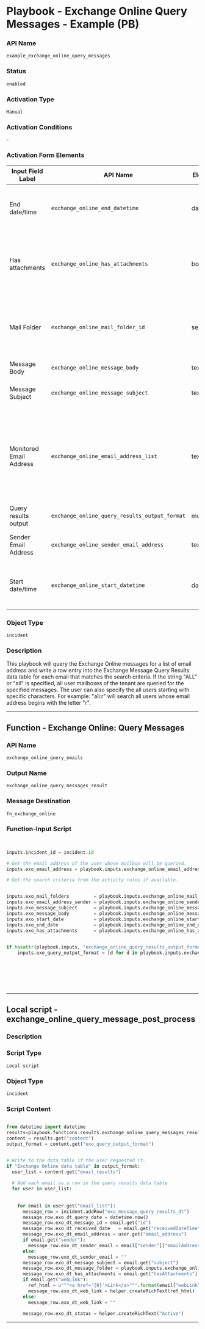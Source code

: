 <!--
    DO NOT MANUALLY EDIT THIS FILE
    THIS FILE IS AUTOMATICALLY GENERATED WITH resilient-sdk codegen
    Generated with resilient-sdk v51.0.1.1.824
-->

# Playbook - Exchange Online Query Messages - Example (PB)

### API Name
`example_exchange_online_query_messages`

### Status
`enabled`

### Activation Type
`Manual`

### Activation Conditions
`-`

### Activation Form Elements
| Input Field Label | API Name | Element Type | Tooltip | Requirement |
| ----------------- | -------- | ------------ | ------- | ----------- |
| End date/time | `exchange_online_end_datetime` | datetimepicker | Query messages received ending at this date/time. | Optional |
| Has attachments | `exchange_online_has_attachments` | boolean | Return messages which have attachments (Yes) or do not have attachments (No) | Optional |
| Mail Folder | `exchange_online_mail_folder_id` | select | The mailfolder to search. If none is selected, all mail folders are searched. | Optional |
| Message Body | `exchange_online_message_body` | text | - | Optional |
| Message Subject | `exchange_online_message_subject` | text | Text for the message subject to query | Optional |
| Monitored Email Address | `exchange_online_email_address_list` | text | Email addresses to search: a single email address, a comma separated list of email addresses, or "ALL" to search all users | Always |
| Query results output | `exchange_online_query_results_output_format` | multiselect | - | Always |
| Sender Email Address | `exchange_online_sender_email_address` | text | Enter the email address of the sender | Optional |
| Start date/time | `exchange_online_start_datetime` | datetimepicker | Query messages received starting at this date/time. | Optional |

### Object Type
`incident`

### Description
This playbook will query the Exchange Online messages for a list of email address and write a row entry into the Exchange Message Query Results data table for each email that matches the search criteria.  If the string "ALL" or "all" is specified, all user mailboxes of the tenant are queried for the specified messages. The user can also specify the all users starting with specific characters.  For example: "all:r" will search all users whose email address begins with the letter "r".


---
## Function - Exchange Online: Query Messages

### API Name
`exchange_online_query_emails`

### Output Name
`exchange_online_query_messages_result`

### Message Destination
`fn_exchange_online`

### Function-Input Script
```python


inputs.incident_id = incident.id

# Get the email address of the user whose mailbox will be queried.
inputs.exo_email_address = playbook.inputs.exchange_online_email_address_list

# Get the search criteria from the activity rules if available. 


inputs.exo_mail_folders         = playbook.inputs.exchange_online_mail_folder_id
inputs.exo_email_address_sender = playbook.inputs.exchange_online_sender_email_address
inputs.exo_message_subject      = playbook.inputs.exchange_online_message_subject
inputs.exo_message_body         = playbook.inputs.exchange_online_message_body
inputs.exo_start_date           = playbook.inputs.exchange_online_start_datetime
inputs.exo_end_date             = playbook.inputs.exchange_online_end_datetime
inputs.exo_has_attachments      = playbook.inputs.exchange_online_has_attachments

    
if hasattr(playbook.inputs, "exchange_online_query_results_output_format"):
    inputs.exo_query_output_format = [d for d in playbook.inputs.exchange_online_query_results_output_format]








```

---

## Local script - exchange_online_query_message_post_process

### Description


### Script Type
`Local script`

### Object Type
`incident`

### Script Content
```python

from datetime import datetime
results=playbook.functions.results.exchange_online_query_messages_result
content = results.get("content")
output_format = content.get("exo_query_output_format")


# Write to the data table if the user requested it.
if "Exchange Online data table" in output_format:
  user_list = content.get("email_results")
  
  # Add each email as a row in the query results data table
  for user in user_list:
    
    
    for email in user.get("email_list"):
      message_row = incident.addRow("exo_message_query_results_dt")
      message_row.exo_dt_query_date = datetime.now()
      message_row.exo_dt_message_id = email.get("id")
      message_row.exo_dt_received_date   = email.get("receivedDateTime")
      message_row.exo_dt_email_address = user.get("email_address")
      if email.get("sender"):
        message_row.exo_dt_sender_email = email["sender"]["emailAddress"]["address"]
      else:
        message_row.exo_dt_sender_email = ""
      message_row.exo_dt_message_subject = email.get("subject")
      message_row.exo_dt_message_folder = playbook.inputs.exchange_online_mail_folder_id
      message_row.exo_dt_has_attachments = email.get("hasAttachments")
      if email.get("webLink"):
        ref_html = u"""<a href='{0}'>Link</a>""".format(email["webLink"])
        message_row.exo_dt_web_link = helper.createRichText(ref_html)
      else:
        message_row.exo_dt_web_link = ""
 
      message_row.exo_dt_status = helper.createRichText("Active")


```

---

